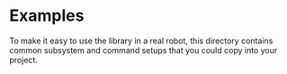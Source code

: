 # Examples

To make it easy to use the library in a real robot, this directory
contains common subsystem and command setups that you could
copy into your project.